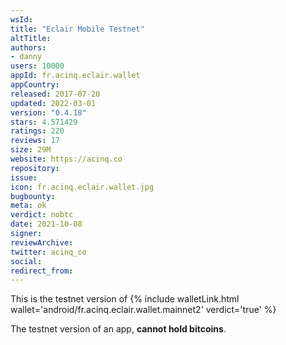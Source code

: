 ```yaml
---
wsId: 
title: "Eclair Mobile Testnet"
altTitle: 
authors:
- danny
users: 10000
appId: fr.acinq.eclair.wallet
appCountry: 
released: 2017-07-20
updated: 2022-03-01
version: "0.4.18"
stars: 4.571429
ratings: 220
reviews: 17
size: 29M
website: https://acinq.co
repository: 
issue: 
icon: fr.acinq.eclair.wallet.jpg
bugbounty: 
meta: ok
verdict: nobtc
date: 2021-10-08
signer: 
reviewArchive:
twitter: acinq_co
social:
redirect_from:
---
```


This is the testnet version of {% include walletLink.html wallet='android/fr.acinq.eclair.wallet.mainnet2' verdict='true' %}

The testnet version of an app, **cannot hold bitcoins**.
